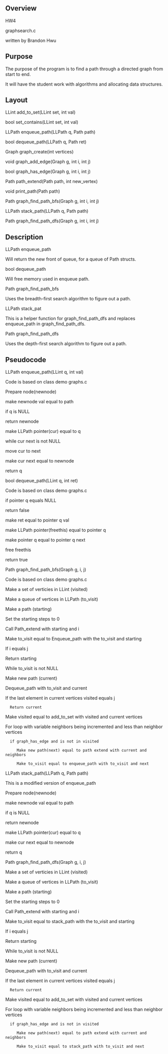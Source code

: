 ## Overview

HW4

graphsearch.c

written by Brandon Hwu

## Purpose

The purpose of the program is to find a path through a directed graph from start to end.

It will have the student work with algorithms and allocating data structures.

## Layout

LLint add_to_set(LLint set, int val)

bool set_contains(LLint set, int val)

LLPath enqueue_path(LLPath q, Path path)

bool dequeue_path(LLPath q, Path ret)

Graph graph_create(int vertices)

void graph_add_edge(Graph g, int i, int j)

bool graph_has_edge(Graph g, int i, int j)

Path path_extend(Path path, int new_vertex)

void print_path(Path path)

Path graph_find_path_bfs(Graph g, int i, int j)

LLPath stack_path(LLPath q, Path path)

Path graph_find_path_dfs(Graph g, int i, int j)

## Description

LLPath enqueue_path

Will return the new front of queue, for a queue of Path structs.


bool dequeue_path

Will free memory used in enqueue path.


Path graph_find_path_bfs

Uses the breadth-first search algorithm to figure out a path.


LLPath stack_pat

This is a helper function for graph_find_path_dfs and replaces enqueue_path in graph_find_path_dfs.


Path graph_find_path_dfs

Uses the depth-first search algorithm to figure out a path.

## Pseudocode

LLPath enqueue_path(LLint q, int val)

Code is based on class demo graphs.c

Prepare node(newnode)

make newnode val equal to path

if q is NULL

   return newnode

make LLPath pointer(cur) equal to q

while cur next is not NULL

   move cur to next

make cur next equal to newnode

return q


bool dequeue_path(LLint q, int ret)

Code is based on class demo graphs.c

if pointer q equals NULL

   return false

make ret equal to pointer q val

make LLPath pointer(freethis) equal to pointer q

make pointer q equal to pointer q next

free freethis

return true


Path graph_find_path_bfs(Graph g, i, j)

Code is based on class demo graphs.c

Make a set of verticies in LLint (visited)

Make a queue of vertices in LLPath (to_visit)

Make a path (starting)

Set the starting steps to 0

Call Path_extend with starting and i

Make to_visit equal to Enqueue_path with the to_visit and starting

If i equals j

   Return starting

While to_visit is not NULL

   Make new path (current)

   Dequeue_path with to_visit and current

   If the last element in current vertices visited equals j

      Return current

   Make visited equal to add_to_set with visited and current vertices

   For loop with variable neighbors being incremented and less than neighbor vertices

      if graph_has_edge and is not in visited

         Make new path(next) equal to path extend with current and neighbors

         Make to_visit equal to enqueue_path with to_visit and next


LLPath stack_path(LLPath q, Path path)

This is a modified version of enqueue_path

Prepare node(newnode)

make newnode val equal to path

if q is NULL

   return newnode

make LLPath pointer(cur) equal to q

make cur next equal to newnode

return q


Path graph_find_path_dfs(Graph g, i, j)

Make a set of verticies in LLint (visited)

Make a queue of vertices in LLPath (to_visit)

Make a path (starting)

Set the starting steps to 0

Call Path_extend with starting and i

Make to_visit equal to stack_path with the to_visit and starting

If i equals j

   Return starting

While to_visit is not NULL

   Make new path (current)

   Dequeue_path with to_visit and current

   If the last element in current vertices visited equals j

      Return current

   Make visited equal to add_to_set with visited and current vertices

   For loop with variable neighbors being incremented and less than neighbor vertices

      if graph_has_edge and is not in visited

         Make new path(next) equal to path extend with current and neighbors

         Make to_visit equal to stack_path with to_visit and next

